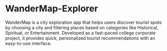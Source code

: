 # WanderMap-Explorer
WanderMap is a city exploration app that helps users discover tourist spots by choosing a city and filtering places based on categories like Historical, Spiritual, or Entertainment. Developed as a fast-paced college corporate project, it provides quick, personalized tourist recommendations with an easy-to-use interface.
